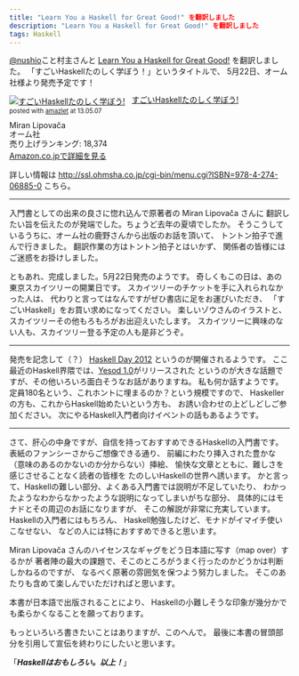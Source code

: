 ```yaml
---
title: "Learn You a Haskell for Great Good!" を翻訳しました
description: "Learn You a Haskell for Great Good!" を翻訳しました
tags: Haskell
---
```


[@nushio](https://twitter.com/#!/nushio)こと村主さんと
[Learn You a Haskell for Great Good!](http://www.learnyouahaskell.com/)
を翻訳しました。
「すごいHaskellたのしく学ぼう！」というタイトルで、
5月22日、オーム社様より発売予定です！

<div class="amazlet-box" style="margin-bottom:0px;"><div class="amazlet-image" style="float:left;margin:0px 12px 1px 0px;"><a href="http://www.amazon.co.jp/exec/obidos/ASIN/4274068854/peropero0b-22/ref=nosim/" name="amazletlink" target="_blank"><img src="http://ecx.images-amazon.com/images/I/51P6NdS4IGL._SL160_.jpg" alt="すごいHaskellたのしく学ぼう!" style="border: none;" /></a></div><div class="amazlet-info" style="line-height:120%; margin-bottom: 10px"><div class="amazlet-name" style="margin-bottom:10px;line-height:120%"><a href="http://www.amazon.co.jp/exec/obidos/ASIN/4274068854/peropero0b-22/ref=nosim/" name="amazletlink" target="_blank">すごいHaskellたのしく学ぼう!</a><div class="amazlet-powered-date" style="font-size:80%;margin-top:5px;line-height:120%">posted with <a href="http://www.amazlet.com/" title="amazlet" target="_blank">amazlet</a> at 13.05.07</div></div><div class="amazlet-detail">Miran Lipovača <br />オーム社 <br />売り上げランキング: 18,374<br /></div><div class="amazlet-sub-info" style="float: left;"><div class="amazlet-link" style="margin-top: 5px"><a href="http://www.amazon.co.jp/exec/obidos/ASIN/4274068854/peropero0b-22/ref=nosim/" name="amazletlink" target="_blank">Amazon.co.jpで詳細を見る</a></div></div></div><div class="amazlet-footer" style="clear: left"></div></div>

詳しい情報は <http://ssl.ohmsha.co.jp/cgi-bin/menu.cgi?ISBN=978-4-274-06885-0> こちら。

---

入門書としての出来の良さに惚れ込んで原著者の Miran Lipovača さんに
翻訳したい旨を伝えたのが発端でした。ちょうど去年の夏頃でしたか。
そうこうしているうちに、オーム社の鹿野さんから出版のお話を頂いて、
トントン拍子で進んで行きました。
翻訳作業の方はトントン拍子とはいかず、
関係者の皆様にはご迷惑をお掛けしました。

ともあれ、完成しました。5月22日発売のようです。
奇しくもこの日は、あの東京スカイツリーの開業日です。
スカイツリーのチケットを手に入れられなかった人は、
代わりと言ってはなんですがぜひ書店に足をお運びいただき、
「すごいHaskell」をお買い求めになってください。
楽しいゾウさんのイラストと、スカイツリーその他もろもろがお出迎えいたします。
スカイツリーに興味のない人も、スカイツリー登る予定の人も是非どうぞ。

---

発売を記念して（？）
[Haskell Day 2012](http://partake.in/events/ab7f77b4-7541-47a4-867d-21a096ca883c)
というのが開催されるようです。
ここ最近のHaskell界隈では、[Yesod 1.0](http://www.yesodweb.com/)がリリースされた
というのが大きな話題ですが、その他いろいろ面白そうなお話がありますね。
私も何か話すようです。
定員180名という、これホントに埋まるのか？という規模ですので、
Haskellerの方も、これからHaskell始めたいという方も、
お誘い合わせの上どしどしご参加ください。
次にやるHaskell入門者向けイベントの話もあるようです。

---

さて、肝心の中身ですが、自信を持っておすすめできるHaskellの入門書です。
表紙のファンシーさからご想像できる通り、
前編にわたり挿入された豊かな（意味のあるのかないのか分からない）挿絵、
愉快な文章とともに、難しさを感じさせることなく読者の皆様を
たのしいHaskellの世界へ誘います。
かと言って、Haskellの難しい部分、よくある入門書では説明が不足していたり、
わかったようなわからなかったような説明になってしまいがちな部分、
具体的にはモナドとその周辺のお話になりますが、
そこの解説が非常に充実しています。
Haskellの入門者にはもちろん、
Haskell勉強したけど、モナドがイマイチ使いこなせない、
などの人には特におすすめできると思います。

Miran Lipovača さんのハイセンスなギャグをどう日本語に写す（map over）するかが
著者陣の最大の課題で、そこのところがうまく行ったのかどうかは判断しかねるのですが、
なるべく原著の雰囲気を保つよう努力しました。
そこのあたりも含めて楽しんでいただければと思います。

本書が日本語で出版されることにより、
Haskellの小難しそうな印象が幾分かでも柔らかくなることを願っております。

もっといろいろ書きたいことはありますが、このへんで。
最後に本書の冒頭部分を引用して宣伝を終わりにしたいと思います。

「***Haskellはおもしろい。以上！***」
